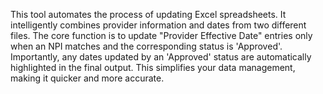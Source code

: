 This tool automates the process of updating Excel spreadsheets. It intelligently combines provider information and dates from two different files. The core function is to update "Provider Effective Date" entries only when an NPI matches and the corresponding status is 'Approved'. Importantly, any dates updated by an 'Approved' status are automatically highlighted in the final output. This simplifies your data management, making it quicker and more accurate.
